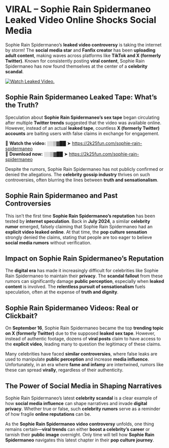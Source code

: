 # VIRAL – Sophie Rain Spidermaneo Leaked Video Online Shocks Social Media 

Sophie Rain Spidermaneo’s **leaked video controversy** is taking the internet by storm! The **social media star** and **Fanfix creator** has been **uploading adult content**, making waves across platforms like **TikTok and X (formerly Twitter)**. Known for consistently posting **viral content**, Sophie Rain Spidermaneo has now found themselves at the center of a **celebrity scandal**.  

[![Watch Leaked Video.](https://miro.medium.com/v2/resize:fit:828/format:webp/1*cilzJN44JGOrTw9NJCrNHA.gif "Watch Leaked Video")](https://2k25fun.com/sophie-rain-spidermaneo)

## **Sophie Rain Spidermaneo Leaked Tape: What’s the Truth?**  
Speculation about **Sophie Rain Spidermaneo’s sex tape** began circulating after multiple **Twitter trends** suggested that the video was available online. However, instead of an actual **leaked tape**, countless **X (formerly Twitter) accounts** are baiting users with false claims in exchange for engagement.  

🔹 **Watch the video:** ░░▒▓██ ➤ https://2k25fun.com/sophie-rain-spidermaneo  
🔹 **Download now:** ░░▒▓██ ➤ https://2k25fun.com/sophie-rain-spidermaneo  

Despite the rumors, Sophie Rain Spidermaneo has not publicly confirmed or denied the allegations. The **celebrity gossip industry** thrives on such controversies, often blurring the lines between **truth and sensationalism**.  

## **Sophie Rain Spidermaneo and Past Controversies**  
This isn’t the first time **Sophie Rain Spidermaneo’s reputation** has been tested by **internet speculation**. Back in **July 2024**, a similar **celebrity rumor** emerged, falsely claiming that Sophie Rain Spidermaneo had an **explicit video leaked online**. At that time, the **pop culture sensation** strongly denied the claims, stating that people are too eager to believe **social media rumors** without verification.  

## **Impact on Sophie Rain Spidermaneo’s Reputation**  
The **digital era** has made it increasingly difficult for celebrities like Sophie Rain Spidermaneo to maintain their **privacy**. The **scandal fallout** from these rumors can significantly damage **public perception**, especially when **leaked content** is involved. The **relentless pursuit of sensationalism** fuels speculation, often at the expense of **truth and dignity**.  

## **Sophie Rain Spidermaneo Videos: Real or Clickbait?**  
On **September 16**, Sophie Rain Spidermaneo became the top **trending topic on X (formerly Twitter)** due to the supposed **leaked sex tape**. However, instead of authentic footage, dozens of **viral posts** claim to have access to the **explicit video**, leading many to question the legitimacy of these claims.  

Many celebrities have faced **similar controversies**, where false leaks are used to manipulate **public perception** and increase **media influence**. Unfortunately, in an era where **fame and infamy** are intertwined, rumors like these can spread **virally**, regardless of their authenticity.  

## **The Power of Social Media in Shaping Narratives**  
Sophie Rain Spidermaneo’s latest **celebrity scandal** is a clear example of how **social media influence** can shape narratives and invade **digital privacy**. Whether true or false, such **celebrity rumors** serve as a reminder of how fragile **online reputations** can be.  

As the **Sophie Rain Spidermaneo video controversy** unfolds, one thing remains certain—**viral trends** can either **boost a celebrity’s career** or tarnish their **public image** overnight. Only time will tell how **Sophie Rain Spidermaneo** navigates this latest chapter in their **pop culture journey**. 